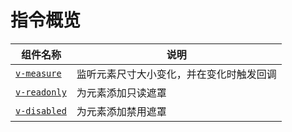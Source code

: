 # 指令概览

| 组件名称                      | 说明                                     |
| ----------------------------- | ---------------------------------------- |
| [`v-measure`](./measure.md)   | 监听元素尺寸大小变化，并在变化时触发回调 |
| [`v-readonly`](./readonly.md) | 为元素添加只读遮罩                       |
| [`v-disabled`](./disabled.md) | 为元素添加禁用遮罩                       |
